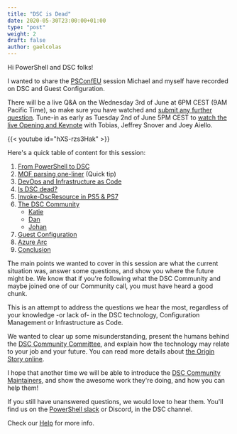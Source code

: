 ```yaml
---
title: "DSC is Dead"
date: 2020-05-30T23:00:00+01:00
type: "post"
weight: 2
draft: false
author: gaelcolas
---
```


Hi PowerShell and DSC folks!

I wanted to share the [PSConfEU](https://psconf.eu) session Michael and myself have recorded on DSC and Guest Configuration.

There will be a live Q&A on the Wednesday 3rd of June at 6PM CEST (9AM Pacific Time), so make sure you have watched and [submit any further question](http://powershell.one/psconfeu/psconf.eu-2020/about#asking-questions-in-real-time).
Tune-in as early as Tuesday 2nd of June 5PM CEST to [watch the live Opening and Keynote](http://powershell.one/psconfeu/psconf.eu-2020/about#june-2-2020) with Tobias, Jeffrey Snover and Joey Aiello.

{{< youtube id="hXS-rzs3Hak" >}}

Here's a quick table of content for this session:

1. [From PowerShell to DSC](https://youtu.be/hXS-rzs3Hak?t=155)
1. [MOF parsing one-liner](https://youtu.be/hXS-rzs3Hak?t=945) (Quick tip)
1. [DevOps and Infrastructure as Code](https://youtu.be/hXS-rzs3Hak?t=1122)
1. [Is DSC dead?](https://youtu.be/hXS-rzs3Hak?t=1627)
1. [Invoke-DscResource in PS5 & PS7](https://youtu.be/hXS-rzs3Hak?t=1843)
1. [The DSC Community](https://youtu.be/hXS-rzs3Hak?t=3083)
    - [Katie](https://youtu.be/hXS-rzs3Hak?t=3215)
    - [Dan](https://youtu.be/hXS-rzs3Hak?t=3353)
    - [Johan](https://youtu.be/hXS-rzs3Hak?t=3448)
1. [Guest Configuration](https://youtu.be/hXS-rzs3Hak?t=3695)
1. [Azure Arc](https://youtu.be/hXS-rzs3Hak?t=4064)
1. [Conclusion](https://youtu.be/hXS-rzs3Hak?t=4590)

The main points we wanted to cover in this session are what the current situation was, answer some questions, and show you where the future might be.
We know that if you're following what the DSC Community and maybe joined one of our Community call, you must have heard a good chunk.

This is an attempt to address the questions we hear the most, regardless of your knowledge -or lack of- in the DSC technology, Configuration Management or Infrastructure as Code.

We wanted to clear up some misunderstanding, present the humans behind the [DSC Community Committee](/community/committee/), and explain how the technology may relate to your job and your future. You can read more details about [the Origin Story online](/origin-story/).

I hope that another time we will be able to introduce the [DSC Community Maintainers](/community/maintainers/), and show the awesome work they're doing, and how you can help them!

If you still have unanswered questions, we would love to hear them.
You'll find us on the [PowerShell slack](https://aka.ms/psslack) or Discord, in the DSC channel.

Check our [Help](/help/) for more info.